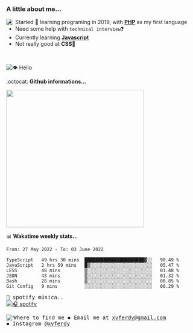 ### A little about me...
<img src="https://cdn.betterttv.net/emote/584d92a1f52be01a7ee606a9/3x" align="left"/>

- Started 🎉 learning programing in 2019, with [**PHP**](https://www.php.net/) as my first language
- Need some help with `technical interview`❓
- Currently learning [**Javascript**](https://www.javascript.com/)
- Not really good at **CSS**💢
<br>

![👁️ Hello](https://visitor-badge.glitch.me/badge?page_id=xvferdy.xvferdy&left_color=DimGray&right_color=CornflowerBlue&left_text=Profile%20visit)

:octocat: **Github informations...**

<!--![Top Langs](https://github-readme-stats.vercel.app/api/top-langs/?username=xvferdy&layout=compact)-->
<img src="https://github-readme-stats.vercel.app/api/top-langs/?username=xvferdy&layout=compact" width="365px"/>

📊 **Wakatime weekly stats...**

<!--START_SECTION:waka-->

```text
From: 27 May 2022 - To: 03 June 2022

TypeScript   49 hrs 30 mins  ██████████████████████▓░░   90.49 %
JavaScript   2 hrs 59 mins   █▒░░░░░░░░░░░░░░░░░░░░░░░   05.47 %
LESS         48 mins         ▒░░░░░░░░░░░░░░░░░░░░░░░░   01.48 %
JSON         43 mins         ▒░░░░░░░░░░░░░░░░░░░░░░░░   01.32 %
Bash         28 mins         ▒░░░░░░░░░░░░░░░░░░░░░░░░   00.85 %
Git Config   9 mins          ░░░░░░░░░░░░░░░░░░░░░░░░░   00.29 %
```

<!--END_SECTION:waka-->

<!-- https://www.spotify.com/us/account/apps/ -->
<kbd>🎵 spotify música..</kbd> <br>
[![🎧 spotify](https://spotify-github-profile.vercel.app/api/view?uid=xvferdy&cover_image=true&theme=novatorem&bar_color=0080ff)](https://spotify-github-profile.vercel.app/api/view?uid=xvferdy&redirect=true)

<kbd> Where to find me 
<kbd>
  <img src="https://cdn.betterttv.net/emote/5d7d8931d2458468c1f44dc2/1x" align="left">
◾ Email me at [xvferdy@gmail.com](mailto:xvferdy@gmail.com) <br>
◾ Instagram [@xvferdy](https://www.instagram.com/xvferdy/) <br>
</kbd> 
</kbd> 
